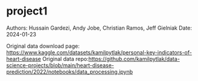 # project1
Authors: Hussain Gardezi, Andy Jobe, Christian Ramos, Jeff Gielniak
Date: 2024-01-23

Original data download page: https://www.kaggle.com/datasets/kamilpytlak/personal-key-indicators-of-heart-disease
Original data repo:https://github.com/kamilpytlak/data-science-projects/blob/main/heart-disease-prediction/2022/notebooks/data_processing.ipynb
